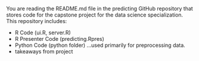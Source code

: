 
You are reading the README.md file in the predicting GitHub repository that stores code for the capstone project for the data science specialization. This repository includes:

- R Code (ui.R, server.R)
- R Presenter Code (predicting.Rpres)
- Python Code (python folder) ...used primarily for preprocessing data.
- takeaways from project
